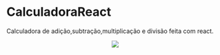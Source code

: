 # CalculadoraReact
Calculadora de adição,subtração,multiplicação e divisão feita com react.


<div align="center">
  <img src="https://github.com/chris-dev444/CalculadoraReact/assets/153192900/e24b6be6-a8a8-4709-b5dd-b4e1d64c7771">
</div>
